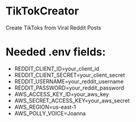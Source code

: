 # TikTokCreator
 Create TikToks from Viral Reddit Posts 
 # Needed .env fields: 
- REDDIT_CLIENT_ID=your_client_id
- REDDIT_CLIENT_SECRET=your_client_secret
- REDDIT_USERNAME=your_reddit_username
- REDDIT_PASSWORD=your_reddit_password
- AWS_ACCESS_KEY_ID=your_aws_key
- AWS_SECRET_ACCESS_KEY=your_aws_secret
- AWS_REGION=us-east-1
- AWS_POLLY_VOICE=Joanna
